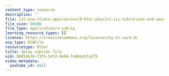 ```yaml
---
content_type: resource
description: ''
file: /ol-ocw-studio-app/courses/8-03sc-physics-iii-vibrations-and-waves-fall-2016/8085d63bf3f5547d9b04fa06bc67a179_4ysFC9vd3GE.vtt
file_size: 56186
file_type: application/x-subrip
learning_resource_types: []
license: https://creativecommons.org/licenses/by-nc-sa/4.0/
ocw_type: OCWFile
resourcetype: Other
title: 3play caption file
uid: 8085d63b-f3f5-547d-9b04-fa06bc67a179
video_metadata:
  youtube_id: null
---
```

